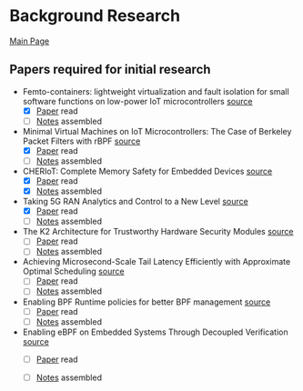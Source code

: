 # Background Research

[Main Page](./README.md)

## Papers required for initial research

- Femto-containers: lightweight virtualization and fault isolation for small software functions on low-power IoT microcontrollers [source](https://dl.acm.org/doi/abs/10.1145/3528535.3565242)
  - [x] [Paper](./paper-pdfs/femtocontainers-paper.pdf) read
  - [ ] [Notes](./notes/femtocontainers-paper-notes.md) assembled

- Minimal Virtual Machines on IoT Microcontrollers: The Case of Berkeley Packet Filters with rBPF [source](https://arxiv.org/pdf/2011.12047.pdf)
  - [x] [Paper](./paper-pdfs/rBPF-paper.pdf) read
  - [ ] [Notes](./notes/rBPF-paper-notes.md) assembled

- CHERIoT: Complete Memory Safety for Embedded Devices [source](https://cheriot.org/papers/2023-micro-cheriot-uarch.pdf)
  - [x] [Paper](./paper-pdfs/cheriot-paper.pdf) read
  - [x] [Notes](./notes/cheriot-paper-review.pdf) assembled

- Taking 5G RAN Analytics and Control to a New Level [source](https://www.microsoft.com/en-us/research/uploads/prod/2022/12/mobicom23-final9.pdf)
  - [x] [Paper](./paper-pdfs/mobicom23-final9.pdf) read
  - [ ] [Notes](./notes/5g-ran-analytics-control-paper-notes.md) assembled

- The K2 Architecture for Trustworthy Hardware Security Modules [source](https://dl.acm.org/doi/pdf/10.1145/3625275.3625402)
  - [ ] [Paper](./paper-pdfs/k2-architecture.pdf) read
  - [ ] [Notes](./notes/k2-architecture-paper-notes.md) assembled

- Achieving Microsecond-Scale Tail Latency Efficiently with Approximate Optimal Scheduling [source](https://dl.acm.org/doi/10.1145/3600006.3613136)
  - [ ] [Paper](./paper-pdfs/microsecond-scale-tail-latency.pdf) read
  - [ ] [Notes](./notes/microsecond-scale-tail-latency-paper-notes.md) assembled

- Enabling BPF Runtime policies for better BPF management [source](https://people.cs.vt.edu/djwillia/papers/ebpf23-runtime.pdf)
  - [ ] [Paper](./paper-pdfs/ebpf23-runtime.pdf) read
  - [ ] [Notes](./notes/BPF-runtime-policies-paper-notes.md) assembled

- Enabling eBPF on Embedded Systems Through Decoupled Verification [source](https://people.cs.vt.edu/djwillia/papers/ebpf23-decoupled.pdf)
  - [ ] [Paper](./paper-pdfs) read
  - [ ] [Notes](./notes/eBPF-embedded-decoupled-verification-paper-notes.md) assembled


